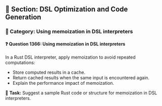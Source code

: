 ## 📘 Section: DSL Optimization and Code Generation  
### 🔹 Category: Using memoization in DSL interpreters  
#### ❓ Question 1366: Using memoization in DSL interpreters

In a Rust DSL interpreter, apply memoization to avoid repeated computations:

- Store computed results in a cache.
- Return cached results when the same input is encountered again.
- Explain the performance impact of memoization.

🔧 **Task:** Suggest a sample Rust code or structure for memoization in DSL interpreters.
